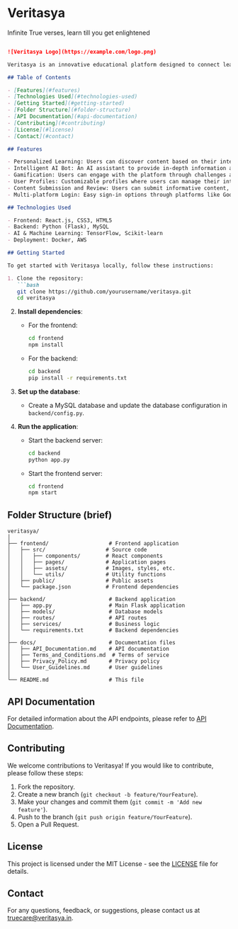 # Veritasya
Infinite True verses, learn till you get enlightened

```markdown

![Veritasya Logo](https://example.com/logo.png)

Veritasya is an innovative educational platform designed to connect learners with valuable resources tailored to their interests. By utilizing advanced AI algorithms, we provide personalized content recommendations that empower users to enhance their knowledge and skills in various fields.

## Table of Contents

- [Features](#features)
- [Technologies Used](#technologies-used)
- [Getting Started](#getting-started)
- [Folder Structure](#folder-structure)
- [API Documentation](#api-documentation)
- [Contributing](#contributing)
- [License](#license)
- [Contact](#contact)

## Features

- Personalized Learning: Users can discover content based on their interests, such as Machine Learning, Web Development, etc.
- Intelligent AI Bot: An AI assistant to provide in-depth information and answer user queries.
- Gamification: Users can engage with the platform through challenges and earn rewards.
- User Profiles: Customizable profiles where users can manage their interests and saved content.
- Content Submission and Review: Users can submit informative content, which undergoes AI-powered checks before publishing.
- Multi-platform Login: Easy sign-in options through platforms like Google, Apple, and Twitter.

## Technologies Used

- Frontend: React.js, CSS3, HTML5
- Backend: Python (Flask), MySQL
- AI & Machine Learning: TensorFlow, Scikit-learn
- Deployment: Docker, AWS

## Getting Started

To get started with Veritasya locally, follow these instructions:

1. Clone the repository:
   ```bash
   git clone https://github.com/yourusername/veritasya.git
   cd veritasya
   ```

2. **Install dependencies**:
   - For the frontend:
     ```bash
     cd frontend
     npm install
     ```

   - For the backend:
     ```bash
     cd backend
     pip install -r requirements.txt
     ```

3. **Set up the database**:
   - Create a MySQL database and update the database configuration in `backend/config.py`.

4. **Run the application**:
   - Start the backend server:
     ```bash
     cd backend
     python app.py
     ```

   - Start the frontend server:
     ```bash
     cd frontend
     npm start
     ```

## Folder Structure (brief)

```
veritasya/
│
├── frontend/                   # Frontend application
│   ├── src/                   # Source code
│   │   ├── components/        # React components
│   │   ├── pages/             # Application pages
│   │   ├── assets/            # Images, styles, etc.
│   │   └── utils/             # Utility functions
│   ├── public/                # Public assets
│   └── package.json           # Frontend dependencies
│
├── backend/                    # Backend application
│   ├── app.py                  # Main Flask application
│   ├── models/                 # Database models
│   ├── routes/                 # API routes
│   ├── services/               # Business logic
│   └── requirements.txt        # Backend dependencies
│
├── docs/                       # Documentation files
│   ├── API_Documentation.md    # API documentation
│   ├── Terms_and_Conditions.md  # Terms of service
│   ├── Privacy_Policy.md       # Privacy policy
│   └── User_Guidelines.md      # User guidelines
│
└── README.md                   # This file
```

## API Documentation

For detailed information about the API endpoints, please refer to [API Documentation](./docs/API_Documentation.md).

## Contributing

We welcome contributions to Veritasya! If you would like to contribute, please follow these steps:

1. Fork the repository.
2. Create a new branch (`git checkout -b feature/YourFeature`).
3. Make your changes and commit them (`git commit -m 'Add new feature'`).
4. Push to the branch (`git push origin feature/YourFeature`).
5. Open a Pull Request.

## License

This project is licensed under the MIT License - see the [LICENSE](LICENSE) file for details.

## Contact

For any questions, feedback, or suggestions, please contact us at [truecare@veritasya.in](mailto:sonnetspprt@gmail.com).
